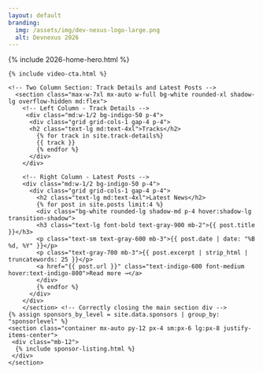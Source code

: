 ```yaml
---
layout: default
branding:
  img: /assets/img/dev-nexus-logo-large.png
  alt: Devnexus 2026    
---
```

<div>
{% include 2026-home-hero.html %}

    {% include video-cta.html %}

    <!-- Two Column Section: Track Details and Latest Posts -->
      <section class="max-w-7xl mx-auto w-full bg-white rounded-xl shadow-lg overflow-hidden md:flex">
        <!-- Left Column - Track Details -->
         <div class="md:w-1/2 bg-indigo-50 p-4">
          <div class="grid grid-cols-1 gap-4 p-4">
          <h2 class="text-lg md:text-4xl">Tracks</h2>
            {% for track in site.track-details%}
            {{ track }}
            {% endfor %}
          </div>    
        </div>

        <!-- Right Column - Latest Posts -->
        <div class="md:w-1/2 bg-indigo-50 p-4">
          <div class="grid grid-cols-1 gap-4 p-4">
            <h2 class="text-lg md:text-4xl">Latest News</h2>
            {% for post in site.posts limit:4 %}
            <div class="bg-white rounded-lg shadow-md p-4 hover:shadow-lg transition-shadow">
            <h3 class="text-lg font-bold text-gray-900 mb-2">{{ post.title }}</h3>
            <p class="text-sm text-gray-600 mb-3">{{ post.date | date: "%B %d, %Y" }}</p>
            <p class="text-gray-700 mb-3">{{ post.excerpt | strip_html | truncatewords: 25 }}</p>
            <a href="{{ post.url }}" class="text-indigo-600 font-medium hover:text-indigo-800">Read more →</a>
            </div>
            {% endfor %}
          </div>    
        </div>
        </section> <!-- Correctly closing the main section div -->
    {% assign sponsors_by_level = site.data.sponsors | group_by: "sponsorlevel" %}
    <section class="container mx-auto py-12 px-4 sm:px-6 lg:px-8 justify-items-center">
     <div class="mb-12">
      {% include sponsor-listing.html %}
     </div> 
    </section>    
</div>